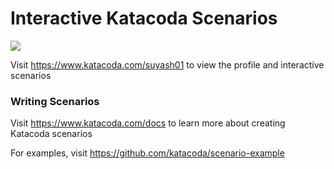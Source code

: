 # Interactive Katacoda Scenarios

[![](http://shields.katacoda.com/katacoda/suyash01/count.svg)](https://www.katacoda.com/suyash01 "Get your profile on Katacoda.com")

Visit https://www.katacoda.com/suyash01 to view the profile and interactive scenarios

### Writing Scenarios
Visit https://www.katacoda.com/docs to learn more about creating Katacoda scenarios

For examples, visit https://github.com/katacoda/scenario-example
